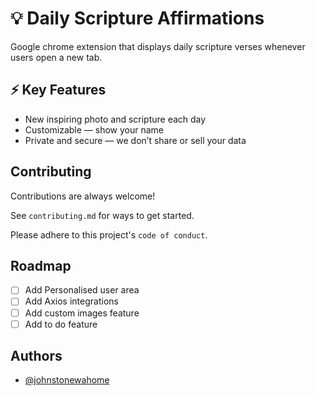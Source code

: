 
# 💡 Daily Scripture Affirmations

Google chrome extension that displays daily scripture verses whenever users open a new tab.


## ⚡️ Key Features
- New inspiring photo and scripture each day
- Customizable — show your name
- Private and secure — we don’t share or sell your data

## Contributing

Contributions are always welcome!

See `contributing.md` for ways to get started.

Please adhere to this project's `code of conduct`.


## Roadmap

- [ ] Add Personalised user area
- [ ] Add Axios integrations
- [ ] Add custom images feature
- [ ] Add to do feature

## Authors

- [@johnstonewahome](https://github.com/johnstonew)

